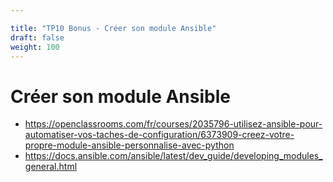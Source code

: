 ```yaml
---

title: "TP10 Bonus - Créer son module Ansible" 
draft: false
weight: 100
---
```

# Créer son module Ansible
- <https://openclassrooms.com/fr/courses/2035796-utilisez-ansible-pour-automatiser-vos-taches-de-configuration/6373909-creez-votre-propre-module-ansible-personnalise-avec-python>
- <https://docs.ansible.com/ansible/latest/dev_guide/developing_modules_general.html>
